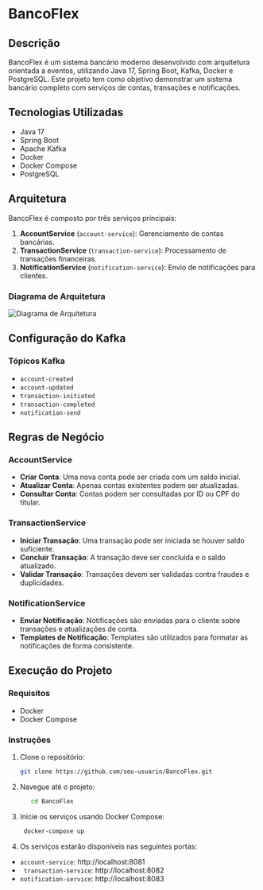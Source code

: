 # BancoFlex

## Descrição

BancoFlex é um sistema bancário moderno desenvolvido com arquitetura orientada a eventos, utilizando Java 17, Spring Boot, Kafka, Docker e PostgreSQL. Este projeto tem como objetivo demonstrar um sistema bancário completo com serviços de contas, transações e notificações.

## Tecnologias Utilizadas

- Java 17
- Spring Boot
- Apache Kafka
- Docker
- Docker Compose
- PostgreSQL

## Arquitetura

BancoFlex é composto por três serviços principais:

1. **AccountService** (`account-service`): Gerenciamento de contas bancárias.
2. **TransactionService** (`transaction-service`): Processamento de transações financeiras.
3. **NotificationService** (`notification-service`): Envio de notificações para clientes.

### Diagrama de Arquitetura

![Diagrama de Arquitetura](path/to/diagrama.png)

## Configuração do Kafka

### Tópicos Kafka

- `account-created`
- `account-updated`
- `transaction-initiated`
- `transaction-completed`
- `notification-send`

## Regras de Negócio

### AccountService
- **Criar Conta**: Uma nova conta pode ser criada com um saldo inicial.
- **Atualizar Conta**: Apenas contas existentes podem ser atualizadas.
- **Consultar Conta**: Contas podem ser consultadas por ID ou CPF do titular.

### TransactionService
- **Iniciar Transação**: Uma transação pode ser iniciada se houver saldo suficiente.
- **Concluir Transação**: A transação deve ser concluída e o saldo atualizado.
- **Validar Transação**: Transações devem ser validadas contra fraudes e duplicidades.

### NotificationService
- **Enviar Notificação**: Notificações são enviadas para o cliente sobre transações e atualizações de conta.
- **Templates de Notificação**: Templates são utilizados para formatar as notificações de forma consistente.

## Execução do Projeto

### Requisitos

- Docker
- Docker Compose

### Instruções

1. Clone o repositório:
   ```bash
   git clone https://github.com/seu-usuario/BancoFlex.git
   ```
   
2. Navegue até o projeto:
   ```bash
      cd BancoFlex
   ```

3. Inicie os serviços usando Docker Compose:
    ```bash
     docker-compose up
    ```

4. Os serviços estarão disponíveis nas seguintes portas:
  - `account-service`: http://localhost:8081
  - ` transaction-service`: http://localhost:8082
  - `notification-service`: http://localhost:8083







